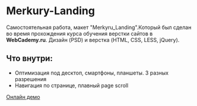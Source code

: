 # Merkury-Landing
Cамостоятельная работа, макет "Merkyru_Landing".Который был сделан во время прохождения курса обучения верстки сайтов в         **WebCademy.ru**. Дизайн (PSD) и верстка (HTML, CSS, LESS, jQuery).

## Что внутри:
* Оптимизация под десктоп, смартфоны, планшеты. 3 разных разрешения
* Навигация по странице, плавный page scroll

[Онлайн демо](https://runar-web.github.io/Merkury-Landing/)

